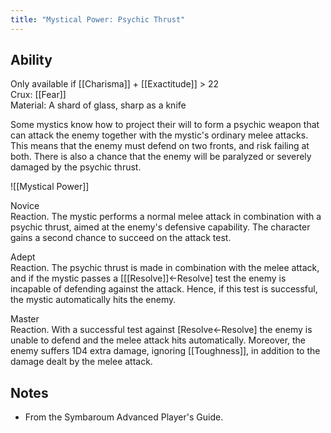 ```yaml
---
title: "Mystical Power: Psychic Thrust"
---
```

## Ability
Only available if [[Charisma]] + [[Exactitude]] > 22<br>Crux: [[Fear]]<br>Material: A shard of glass, sharp as a knife

Some mystics know how to project their will to form a psychic weapon that can attack the enemy together with the mystic's ordinary melee attacks. This means that the enemy must defend on two fronts, and risk failing at both. There is also a chance that the enemy will be paralyzed or severely damaged by the psychic thrust.

![[Mystical Power]]

Novice<br>Reaction. The mystic performs a normal melee attack in combination with a psychic thrust, aimed at the enemy's defensive capability. The character gains a second chance to succeed on the attack test.

Adept<br>Reaction. The psychic thrust is made in combination with the melee attack, and if the mystic passes a \[[[Resolve]]←Resolve\] test the enemy is incapable of defending against the attack. Hence, if this test is successful, the mystic automatically hits the enemy.

Master<br>Reaction. With a successful test against \[Resolve←Resolve\] the enemy is unable to defend and the melee attack hits automatically. Moreover, the enemy suffers 1D4 extra damage, ignoring [[Toughness]], in addition to the damage dealt by the melee attack.
## Notes
* From the Symbaroum Advanced Player's Guide.